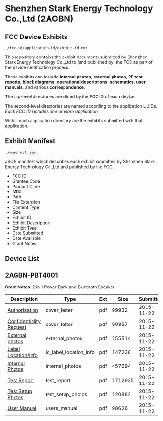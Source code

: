 # Shenzhen Stark Energy Technology Co.,Ltd (2AGBN)
## FCC Device Exhibits

```
./fcc-id/application-id/exhibit-id.ext
```

This repository contains the exhibit documents submitted by Shenzhen Stark Energy Technology Co.,Ltd to (and published by) the FCC as part of the device certification process.

These exhibits can include **internal photos**, **external photos**, **RF test reports**, **block diagrams**, **operational descriptions**, **schematics**, **user manuals**, and various **correspondence**.

The top-level directories are sliced by the FCC ID of each device.

The second-level directories are named according to the application UUIDs. *Each FCC ID includes one or more application.*

Within each application directory are the exhibits submitted with that application. 

## Exhibit Manifest

```
./manifest.json
```

JSON manifest which describes each exhibit submitted by Shenzhen Stark Energy Technology Co.,Ltd and published by the FCC.

- FCC ID
- Grantee Code
- Product Code
- MD5
- Path
- File Extension
- Content Type
- Size
- Exhibit ID
- Exhibit Description
- Exhibit Type
- Date Submitted
- Date Available
- Grant Notes

## Device List
## 2AGBN-PBT4001
**Grant Notes:** 2 in 1 Power Bank and Bluetooth Speaker

| Description | Type | Ext | Size | Submitted | Available |
| ----------- | ---- | --- | ---- | --------- | --------- |
| [Authorization](2AGBN-PBT4001/03ab59ffbf231c186eb63d5279d072d0/2818356.pdf) | cover_letter | pdf | 99932 | 2015-11-22 | 2015-11-22 |
| [Confidentiality Request](2AGBN-PBT4001/03ab59ffbf231c186eb63d5279d072d0/2818357.pdf) | cover_letter | pdf | 90857 | 2015-11-22 | 2015-11-22 |
| [External photos](2AGBN-PBT4001/03ab59ffbf231c186eb63d5279d072d0/2818358.pdf) | external_photos | pdf | 255514 | 2015-11-22 | 2015-11-22 |
| [Label Location/Info](2AGBN-PBT4001/03ab59ffbf231c186eb63d5279d072d0/2818360.pdf) | id_label_location_info | pdf | 147238 | 2015-11-22 | 2015-11-22 |
| [Internal Photos](2AGBN-PBT4001/03ab59ffbf231c186eb63d5279d072d0/2818359.pdf) | internal_photos | pdf | 457694 | 2015-11-22 | 2015-11-22 |
| [Test Report](2AGBN-PBT4001/03ab59ffbf231c186eb63d5279d072d0/2818363.pdf) | test_report | pdf | 1712935 | 2015-11-22 | 2015-11-22 |
| [Test Setup Photos](2AGBN-PBT4001/03ab59ffbf231c186eb63d5279d072d0/2818361.pdf) | test_setup_photos | pdf | 120882 | 2015-11-22 | 2015-11-22 |
| [User Manual](2AGBN-PBT4001/03ab59ffbf231c186eb63d5279d072d0/2818362.pdf) | users_manual | pdf | 98626 | 2015-11-22 | 2015-11-22 |

